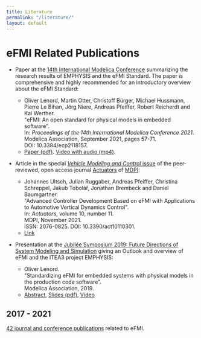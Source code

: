 ```yaml
---
title: Literature
permalink: "/literature/"
layout: default
---
```


# eFMI Related Publications

 * Paper at the [14th International Modelica Conference](https://2021.international.conference.modelica.org/) summarizing the research results of EMPHYSIS and the eFMI Standard. The paper is comprehensive and highly recommended for an introductory overview about the eFMI Standard:
   * Oliver Lenord, Martin Otter, Christoff Bürger, Michael Hussmann, Pierre Le Bihan, Jörg Niere, Andreas Pfeiffer, Robert Reicherdt and Kai Werther.<br>"eFMI: An open standard for physical models in embedded software".<br>In: _Proceedings of the 14th International Modelica Conference 2021_.<br>Modelica Association, September 2021, pages 57-71.<br>DOI: 10.3384/ecp2118157.
   * [Paper (pdf)](https://emphysis.github.io/pages/downloads/Modelica-Conference-2021-paper.pdf). [Video with audio (mp4)](https://emphysis.github.io/pages/downloads/Modelica-Conference-2021-paper.mp4).

 * Article in the special [_Vehicle Modeling and Control_ issue](https://www.mdpi.com/journal/actuators/special_issues/Vehicle_Modeling_and_Control) of the peer-reviewed, open access journal [Actuators](https://www.mdpi.com/journal/actuators) of [MDPI](https://www.mdpi.com/):
   * Johannes Ultsch, Julian Ruggaber, Andreas Pfeiffer, Christina Schreppel, Jakub Tobolář, Jonathan Brembeck and Daniel Baumgartner.<br>"Advanced Controller Development Based on eFMI with Applications to Automotive Vertical Dynamics Control".<br>In: _Actuators_, volume 10, number 11.<br>MDPI, November 2021.<br>ISSN: 2076-0825. DOI: 10.3390/act10110301.
   * [Link](https://www.mdpi.com/2076-0825/10/11/301)

 * Presentation at the [Jubilée Symposium 2019: Future Directions of System Modeling and Simulation](https://modelica.github.io/Symposium2019/program.html) giving an Outlook and overview of eFMI and the ITEA3 project EMPHYSIS:
   * Oliver Lenord.<br>"Standardizing eFMI for embedded systems with physical models in the production code software".<br>Modelica Association, 2019.
   * [Abstract](https://modelica.github.io/Symposium2019/abstracts/lenord.html), [Slides (pdf)](https://modelica.github.io/Symposium2019/slides/jubilee-symposium-2019-slides-lenord.pdf), [Video](https://youtu.be/SljwTeDRg2M)

## 2017 - 2021

[42 journal and conference publications](https://emphysis.github.io/pages/EMPHYSIS_List-of-Publications.pdf) related to eFMI.
